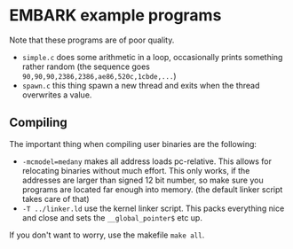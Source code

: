 # EMBARK example programs

Note that these programs are of poor quality.

* `simple.c` does some arithmetic in a loop, occasionally prints something rather random (the sequence goes `90,90,90,2386,2386,ae86,520c,1cbde,...`)
* `spawn.c` this thing spawn a new thread and exits when the thread overwrites a value.

## Compiling

The important thing when compiling user binaries are the following:

 * `-mcmodel=medany` makes all address loads pc-relative. This allows for relocating binaries without much effort. This only works, if the addresses are larger than signed 12 bit number, so make sure you programs are located far enough into memory. (the default linker script takes care of that)
 * `-T ../linker.ld` use the kernel linker script. This packs everything nice and close and sets the `__global_pointer$` etc up.

 If you don't want to worry, use the makefile `make all`.

